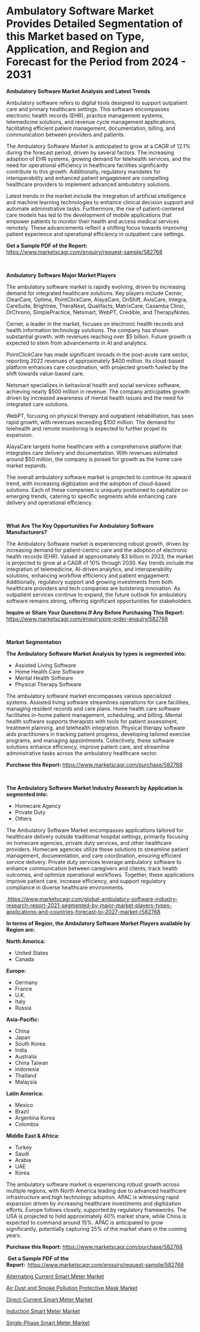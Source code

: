 <p><h1>Ambulatory Software Market Provides Detailed Segmentation of this Market based on Type, Application, and Region and Forecast for the Period from 2024 - 2031</h1></p><p><strong>Ambulatory Software Market Analysis and Latest Trends</strong></p>
<p><p>Ambulatory software refers to digital tools designed to support outpatient care and primary healthcare settings. This software encompasses electronic health records (EHR), practice management systems, telemedicine solutions, and revenue cycle management applications, facilitating efficient patient management, documentation, billing, and communication between providers and patients.</p><p>The Ambulatory Software Market is anticipated to grow at a CAGR of 12.1% during the forecast period, driven by several factors. The increasing adoption of EHR systems, growing demand for telehealth services, and the need for operational efficiency in healthcare facilities significantly contribute to this growth. Additionally, regulatory mandates for interoperability and enhanced patient engagement are compelling healthcare providers to implement advanced ambulatory solutions.</p><p>Latest trends in the market include the integration of artificial intelligence and machine learning technologies to enhance clinical decision support and automate administrative tasks. Furthermore, the rise of patient-centered care models has led to the development of mobile applications that empower patients to monitor their health and access medical services remotely. These advancements reflect a shifting focus towards improving patient experience and operational efficiency in outpatient care settings.</p></p>
<p><strong>Get a Sample PDF of the Report:&nbsp;</strong> <a href="https://www.marketscagr.com/enquiry/request-sample/582768?utm_campaign=1126&utm_medium=2&utm_source=Github&utm_content=ia&utm_term=09122024&utm_id=ambulatory-software">https://www.marketscagr.com/enquiry/request-sample/582768</a></p>
<p>&nbsp;</p>
<p><strong>Ambulatory Software Major Market Players</strong></p>
<p><p>The ambulatory software market is rapidly evolving, driven by increasing demand for integrated healthcare solutions. Key players include Cerner, ClearCare, Optima, PointClickCare, AlayaCare, OnShift, AxisCare, Integra, CareSuite, Brightree, TheraNest, Qualifacts, MatrixCare, Casamba Clinic, DrChrono, SimplePractice, Netsmart, WebPT, Credible, and TherapyNotes.</p><p>Cerner, a leader in the market, focuses on electronic health records and health information technology solutions. The company has shown substantial growth, with revenues reaching over $5 billion. Future growth is expected to stem from advancements in AI and analytics.</p><p>PointClickCare has made significant inroads in the post-acute care sector, reporting 2022 revenues of approximately $400 million. Its cloud-based platform enhances care coordination, with projected growth fueled by the shift towards value-based care.</p><p>Netsmart specializes in behavioral health and social services software, achieving nearly $500 million in revenue. The company anticipates growth driven by increased awareness of mental health issues and the need for integrated care solutions.</p><p>WebPT, focusing on physical therapy and outpatient rehabilitation, has seen rapid growth, with revenues exceeding $100 million. The demand for telehealth and remote monitoring is expected to further propel its expansion.</p><p>AlayaCare targets home healthcare with a comprehensive platform that integrates care delivery and documentation. With revenues estimated around $50 million, the company is poised for growth as the home care market expands.</p><p>The overall ambulatory software market is projected to continue its upward trend, with increasing digitization and the adoption of cloud-based solutions. Each of these companies is uniquely positioned to capitalize on emerging trends, catering to specific segments while enhancing care delivery and operational efficiency.</p></p>
<p>&nbsp;</p>
<p><strong>What Are The Key Opportunities For Ambulatory Software Manufacturers?</strong></p>
<p><p>The Ambulatory Software market is experiencing robust growth, driven by increasing demand for patient-centric care and the adoption of electronic health records (EHR). Valued at approximately $3 billion in 2023, the market is projected to grow at a CAGR of 10% through 2030. Key trends include the integration of telemedicine, AI-driven analytics, and interoperability solutions, enhancing workflow efficiency and patient engagement. Additionally, regulatory support and growing investments from both healthcare providers and tech companies are bolstering innovation. As outpatient services continue to expand, the future outlook for ambulatory software remains strong, offering significant opportunities for stakeholders.</p></p>
<p><strong>Inquire or Share Your Questions If Any Before Purchasing This Report:</strong> <a href="https://www.marketscagr.com/enquiry/pre-order-enquiry/582768?utm_campaign=1126&utm_medium=2&utm_source=Github&utm_content=ia&utm_term=09122024&utm_id=ambulatory-software">https://www.marketscagr.com/enquiry/pre-order-enquiry/582768</a></p>
<p>&nbsp;</p>
<p><strong>Market Segmentation</strong></p>
<p><strong>The Ambulatory Software Market Analysis by types is segmented into:</strong></p>
<p><ul><li>Assisted Living Software</li><li>Home Health Care Software</li><li>Mental Health Software</li><li>Physical Therapy Software</li></ul></p>
<p><p>The ambulatory software market encompasses various specialized systems. Assisted living software streamlines operations for care facilities, managing resident records and care plans. Home health care software facilitates in-home patient management, scheduling, and billing. Mental health software supports therapists with tools for patient assessment, treatment planning, and telehealth integration. Physical therapy software aids practitioners in tracking patient progress, developing tailored exercise programs, and managing appointments. Collectively, these software solutions enhance efficiency, improve patient care, and streamline administrative tasks across the ambulatory healthcare sector.</p></p>
<p><strong>Purchase this Report:&nbsp;</strong><a href="https://www.marketscagr.com/purchase/582768?utm_campaign=1126&utm_medium=2&utm_source=Github&utm_content=ia&utm_term=09122024&utm_id=ambulatory-software">https://www.marketscagr.com/purchase/582768</a></p>
<p>&nbsp;</p>
<p><strong>The Ambulatory Software Market Industry Research by Application is segmented into:</strong></p>
<p><ul><li>Homecare Agency</li><li>Private Duty</li><li>Others</li></ul></p>
<p><p>The Ambulatory Software Market encompasses applications tailored for healthcare delivery outside traditional hospital settings, primarily focusing on homecare agencies, private duty services, and other healthcare providers. Homecare agencies utilize these solutions to streamline patient management, documentation, and care coordination, ensuring efficient service delivery. Private duty services leverage ambulatory software to enhance communication between caregivers and clients, track health outcomes, and optimize operational workflows. Together, these applications improve patient care, increase efficiency, and support regulatory compliance in diverse healthcare environments.</p></p>
<p><a href="https://www.marketscagr.com/global-ambulatory-software-industry-research-report-2021-segmented-by-major-market-players-types-applications-and-countries-forecast-to-2027-market-r582768?utm_campaign=1126&utm_medium=2&utm_source=Github&utm_content=ia&utm_term=09122024&utm_id=ambulatory-software">&nbsp;https://www.marketscagr.com/global-ambulatory-software-industry-research-report-2021-segmented-by-major-market-players-types-applications-and-countries-forecast-to-2027-market-r582768</a></p>
<p><strong>In terms of Region, the Ambulatory Software Market Players available by Region are:</strong></p>
<p>
    <p> <strong> North America: </strong>
        <ul>
            <li>United States</li>
            <li>Canada</li>
        </ul>
        </p> 
    <p> <strong> Europe: </strong>
        <ul>
            <li>Germany</li>
            <li>France</li>
            <li>U.K.</li>
            <li>Italy</li>
            <li>Russia</li>
        </ul>
        </p> 
    <p> <strong> Asia-Pacific: </strong>
        <ul>
            <li>China</li>
            <li>Japan</li>
            <li>South Korea</li>
            <li>India</li>
            <li>Australia</li>
            <li>China Taiwan</li>
            <li>Indonesia</li>
            <li>Thailand</li>
            <li>Malaysia</li>
        </ul>
        </p> 
    <p> <strong> Latin America: </strong>
        <ul>
            <li>Mexico</li>
            <li>Brazil</li>
            <li>Argentina Korea</li>
            <li>Colombia</li>
        </ul>
        </p> 
    <p> <strong> Middle East & Africa: </strong>
        <ul>
            <li>Turkey</li>
            <li>Saudi</li>
            <li>Arabia</li>
            <li>UAE</li>
            <li>Korea</li>
        </ul>
    </p>
    </p>
<p><p>The ambulatory software market is experiencing robust growth across multiple regions, with North America leading due to advanced healthcare infrastructure and high technology adoption. APAC is witnessing rapid expansion driven by increasing healthcare investments and digitization efforts. Europe follows closely, supported by regulatory frameworks. The USA is projected to hold approximately 40% market share, while China is expected to command around 15%. APAC is anticipated to grow significantly, potentially capturing 25% of the market share in the coming years.</p></p>
<p><strong>Purchase this Report: </strong><a href="https://www.marketscagr.com/purchase/582768?utm_campaign=1126&utm_medium=2&utm_source=Github&utm_content=ia&utm_term=09122024&utm_id=ambulatory-software">https://www.marketscagr.com/purchase/582768</a></p>
<p>&nbsp;<strong>Get a Sample PDF of the Report:&nbsp;&nbsp;</strong><a href="https://www.marketscagr.com/enquiry/request-sample/582768?utm_campaign=1126&utm_medium=2&utm_source=Github&utm_content=ia&utm_term=09122024&utm_id=ambulatory-software">https://www.marketscagr.com/enquiry/request-sample/582768</a></p>
<p><strong></strong></p>
<p><p><a href="https://www.linkedin.com/pulse/overview-alternating-current-smart-meter-market-2024-2031-size-ef16c?utm_campaign=1126&utm_medium=2&utm_source=Github&utm_content=ia&utm_term=09122024&utm_id=ambulatory-software">Alternating Current Smart Meter Market</a></p><p><a href="https://github.com/julyju69/Market-Research-Report-List-5/blob/main/air-dust-and-smoke-pollution-protective-mask-market.md?utm_campaign=1126&utm_medium=2&utm_source=Github&utm_content=ia&utm_term=09122024&utm_id=ambulatory-software">Air Dust and Smoke Pollution Protective Mask Market</a></p><p><a href="https://www.linkedin.com/pulse/rising-trends-direct-current-smart-meter-market-projected-growth-82qlc?utm_campaign=1126&utm_medium=2&utm_source=Github&utm_content=ia&utm_term=09122024&utm_id=ambulatory-software">Direct-Current Smart Meter Market</a></p><p><a href="https://www.linkedin.com/pulse/compreh-proposis-fbaif?utm_campaign=1126&utm_medium=2&utm_source=Github&utm_content=ia&utm_term=09122024&utm_id=ambulatory-software">Induction Smart Meter Market</a></p><p><a href="https://www.linkedin.com/pulse/market-analysis-single-phase-smart-meter-markets-61-cagr-forecast-jzzdc?utm_campaign=1126&utm_medium=2&utm_source=Github&utm_content=ia&utm_term=09122024&utm_id=ambulatory-software">Single-Phase Smart Meter Market</a></p></p>